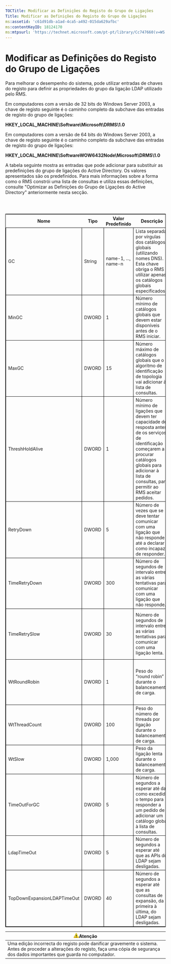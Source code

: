 ```yaml
---
TOCTitle: Modificar as Definições do Registo do Grupo de Ligações
Title: Modificar as Definições do Registo do Grupo de Ligações
ms:assetid: 'c61d91db-a1ad-4ca5-a492-015da629afbc'
ms:contentKeyID: 18124170
ms:mtpsurl: 'https://technet.microsoft.com/pt-pt/library/Cc747660(v=WS.10)'
---
```


Modificar as Definições do Registo do Grupo de Ligações
=======================================================

Para melhorar o desempenho do sistema, pode utilizar entradas de chaves do registo para definir as propriedades do grupo da ligação LDAP utilizado pelo RMS.

Em computadores com a versão de 32 bits do Windows Server 2003, a chave de registo seguinte é o caminho completo da subchave das entradas de registo do grupo de ligações:

**HKEY\_LOCAL\_MACHINE\\Software\\Microsoft\\DRMS\\1.0**

Em computadores com a versão de 64 bits do Windows Server 2003, a chave de registo seguinte é o caminho completo da subchave das entradas de registo do grupo de ligações:

**HKEY\_LOCAL\_MACHINE\\SoftwareWOW6432Node\\Microsoft\\DRMS\\1.0**

A tabela seguinte mostra as entradas que pode adicionar para substituir as predefinições do grupo de ligações do Active Directory. Os valores apresentados são os predefinidos. Para mais informações sobre a forma como o RMS constrói uma lista de consultas e utiliza essas definições, consulte "Optimizar as Definições do Grupo de Ligações do Active Directory" anteriormente nesta secção.

###  

 
<table style="border:1px solid black;">
<colgroup>
<col width="20%" />
<col width="20%" />
<col width="20%" />
<col width="20%" />
<col width="20%" />
</colgroup>
<thead>
<tr class="header">
<th>Nome</th>
<th>Tipo</th>
<th>Valor Predefinido</th>
<th>Descrição</th>
<th>Notas</th>
</tr>
</thead>
<tbody>
<tr class="odd">
<td style="border:1px solid black;">GC</td>
<td style="border:1px solid black;">String</td>
<td style="border:1px solid black;">name-1, ..., name-n</td>
<td style="border:1px solid black;">Lista separada por vírgulas dos catálogos globais (utilizando nomes DNS). Esta chave obriga o RMS a utilizar apenas os catálogos globais especificados.</td>
<td style="border:1px solid black;">Se não desejar que o RMS crie uma lista de consultas, utilize esta definição para especificar quais os catálogos globais que devem ser utilizados.</td>
</tr>
<tr class="even">
<td style="border:1px solid black;">MinGC</td>
<td style="border:1px solid black;">DWORD</td>
<td style="border:1px solid black;">1</td>
<td style="border:1px solid black;">Número mínimo de catálogos globais que devem estar disponíveis antes de o RMS iniciar.</td>
<td style="border:1px solid black;"></td>
</tr>
<tr class="odd">
<td style="border:1px solid black;">MaxGC</td>
<td style="border:1px solid black;">DWORD</td>
<td style="border:1px solid black;">15</td>
<td style="border:1px solid black;">Número máximo de catálogos globais que o algoritmo de identificação de topologia vai adicionar à lista de consultas.</td>
<td style="border:1px solid black;"></td>
</tr>
<tr class="even">
<td style="border:1px solid black;">ThreshHoldAlive</td>
<td style="border:1px solid black;">DWORD</td>
<td style="border:1px solid black;">1</td>
<td style="border:1px solid black;">Número mínimo de ligações que devem ter capacidade de resposta antes de os serviços de identificação começarem a procurar catálogos globais para adicionar à lista de consultas, para permitir ao RMS aceitar pedidos.</td>
<td style="border:1px solid black;"></td>
</tr>
<tr class="odd">
<td style="border:1px solid black;">RetryDown</td>
<td style="border:1px solid black;">DWORD</td>
<td style="border:1px solid black;">5</td>
<td style="border:1px solid black;">Número de vezes que se deve tentar comunicar com uma ligação que não responde até a declarar como incapaz de responder.</td>
<td style="border:1px solid black;"></td>
</tr>
<tr class="even">
<td style="border:1px solid black;">TimeRetryDown</td>
<td style="border:1px solid black;">DWORD</td>
<td style="border:1px solid black;">300</td>
<td style="border:1px solid black;">Número de segundos de intervalo entre as várias tentativas para comunicar com uma ligação que não responde.</td>
<td style="border:1px solid black;">Não deve ser necessário alterar este valor predefinido, excepto em circunstâncias muito especiais.</td>
</tr>
<tr class="odd">
<td style="border:1px solid black;">TimeRetrySlow</td>
<td style="border:1px solid black;">DWORD</td>
<td style="border:1px solid black;">30</td>
<td style="border:1px solid black;">Número de segundos de intervalo entre as várias tentativas para comunicar com uma ligação lenta.</td>
<td style="border:1px solid black;">Não deve ser necessário alterar este valor predefinido, excepto em circunstâncias muito especiais.</td>
</tr>
<tr class="even">
<td style="border:1px solid black;">WtRoundRobin</td>
<td style="border:1px solid black;">DWORD</td>
<td style="border:1px solid black;">1</td>
<td style="border:1px solid black;">Peso do “round robin” durante o balanceamento de carga.</td>
<td style="border:1px solid black;">A importância relativa do “round robin” no balanceamento de carga. O valor 1 é o mais baixo.</td>
</tr>
<tr class="odd">
<td style="border:1px solid black;">WtThreadCount</td>
<td style="border:1px solid black;">DWORD</td>
<td style="border:1px solid black;">100</td>
<td style="border:1px solid black;">Peso do número de threads por ligação durante o balanceamento de carga.</td>
<td style="border:1px solid black;">A importância relativa de um baixo número de threads.</td>
</tr>
<tr class="even">
<td style="border:1px solid black;">WtSlow</td>
<td style="border:1px solid black;">DWORD</td>
<td style="border:1px solid black;">1,000</td>
<td style="border:1px solid black;">Peso da ligação lenta durante o balanceamento de carga.</td>
<td style="border:1px solid black;">A importância relativa da ligação não ser lenta.</td>
</tr>
<tr class="odd">
<td style="border:1px solid black;">TimeOutForGC</td>
<td style="border:1px solid black;">DWORD</td>
<td style="border:1px solid black;">5</td>
<td style="border:1px solid black;">Número de segundos a esperar até dar como excedido o tempo para responder a um pedido de adicionar um catálogo global à lista de consultas.</td>
<td style="border:1px solid black;"></td>
</tr>
<tr class="even">
<td style="border:1px solid black;">LdapTimeOut</td>
<td style="border:1px solid black;">DWORD</td>
<td style="border:1px solid black;">5</td>
<td style="border:1px solid black;">Número de segundos a esperar até que as APIs do LDAP sejam desligadas.</td>
<td style="border:1px solid black;"></td>
</tr>
<tr class="odd">
<td style="border:1px solid black;">TopDownExpansionLDAPTimeOut</td>
<td style="border:1px solid black;">DWORD</td>
<td style="border:1px solid black;">40</td>
<td style="border:1px solid black;">Número de segundos a esperar até que as consultas de expansão, da primeira à última, do LDAP sejam desligadas.</td>
<td style="border:1px solid black;"></td>
</tr>
</tbody>
</table>
  
| ![](/security-updates/images/Cc747660.Caution(WS.10).gif)Atenção                                                                                                                  |  
|----------------------------------------------------------------------------------------------------------------------------------------------------------------------------------------------|  
| Uma edição incorrecta do registo pode danificar gravemente o sistema. Antes de proceder a alterações do registo, faça uma cópia de segurança dos dados importantes que guarda no computador. |
